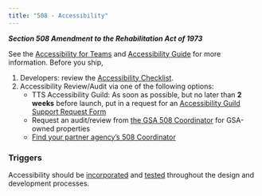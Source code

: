 ```yaml
---
title: "508 - Accessibility"
---
```


***Section 508 Amendment to the Rehabilitation Act of 1973***

See the [Accessibility for Teams](https://accessibility.digital.gov/) and [Accessibility Guide](https://accessibility.18f.gov/) for more information. Before you ship,

1. Developers: review the [Accessibility Checklist](https://accessibility.18f.gov/checklist/).
2. Accessibility Review/Audit via one of the following options:
    * TTS Accessibility Guild: As soon as possible, but no later than **2 weeks** before launch, put in a request for an [Accessibility Guild Support Request Form](https://docs.google.com/forms/d/1_Ea92HeHyY-4Dq3BICGHuWIOFLfMbnSIBn37LQIjiAY/edit)
    * Request an audit/review from [the GSA 508 Coordinator](https://www.section508.gov/tools/coordinator-listing#usgsa) for GSA-owned properties
    * [Find your partner agency’s 508 Coordinator](https://www.section508.gov/tools/coordinator-listing)

### Triggers

Accessibility should be [incorporated](https://accessibility.digital.gov/) and [tested](https://accessibility.18f.gov/tools/) throughout the design and development processes.
